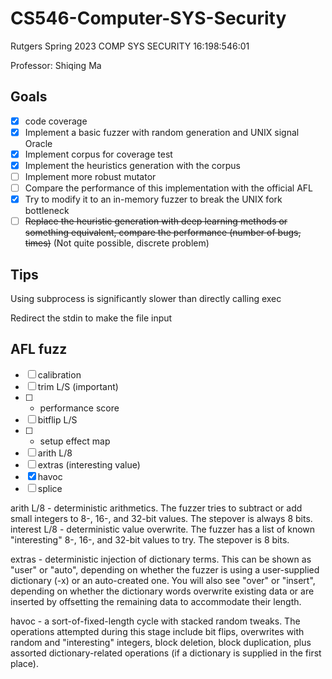 # CS546-Computer-SYS-Security

Rutgers Spring 2023 COMP SYS SECURITY 16:198:546:01

Professor: Shiqing Ma

## Goals
- [x] code coverage
- [x] Implement a basic fuzzer with random generation and UNIX signal Oracle 
- [x] Implement corpus for coverage test
- [x] Implement the heuristics generation with the corpus
- [ ] Implement more robust mutator
- [ ] Compare the performance of this implementation with the official AFL
- [x] Try to modify it to an in-memory fuzzer to break the UNIX fork bottleneck
- [ ] ~~Replace the heuristic generation with deep learning methods or something equivalent, compare the performance (number of bugs, times)~~ (Not quite possible, discrete problem)

## Tips

Using subprocess is significantly slower than directly calling exec

Redirect the stdin to make the file input

## AFL fuzz
- [ ] calibration
- [ ] trim L/S (important)
- [ ] * performance score
- [ ] bitflip L/S
- [ ] * setup effect map
- [ ] arith L/8
- [ ] extras (interesting value)
- [x] havoc 
- [ ] splice

arith L/8 - deterministic arithmetics. The fuzzer tries to subtract or add small integers to 8-, 16-, and 32-bit values. The stepover is always 8 bits.
interest L/8 - deterministic value overwrite. The fuzzer has a list of known "interesting" 8-, 16-, and 32-bit values to try. The stepover is 8 bits.

extras - deterministic injection of dictionary terms. This can be shown as "user" or "auto", depending on whether the fuzzer is using a user-supplied dictionary (-x) or an auto-created one. You will also see "over" or "insert", depending on whether the dictionary words overwrite existing data or are inserted by offsetting the remaining data to accommodate their length.

havoc - a sort-of-fixed-length cycle with stacked random tweaks. The operations attempted during this stage include bit flips, overwrites with random and "interesting" integers, block deletion, block duplication, plus assorted dictionary-related operations (if a dictionary is supplied in the first place).